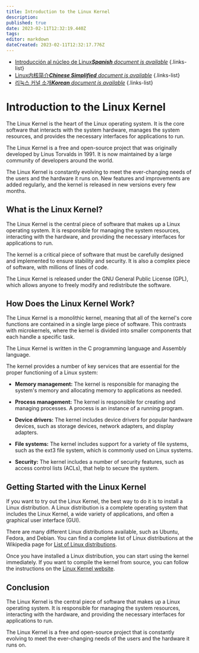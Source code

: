 ```yaml
---
title: Introduction to the Linux Kernel
description: 
published: true
date: 2023-02-11T12:32:19.440Z
tags: 
editor: markdown
dateCreated: 2023-02-11T12:32:17.776Z
---
```


- [Introducción al núcleo de Linux***Spanish** document is available*](/es/Knowledge-base/Linux/introduction-to-the-linux-kernel)
{.links-list}
- [Linux内核简介***Chinese Simplified** document is available*](/zh/Knowledge-base/Linux/introduction-to-the-linux-kernel)
{.links-list}
- [리눅스 커널 소개***Korean** document is available*](/ko/Knowledge-base/Linux/introduction-to-the-linux-kernel)
{.links-list}


# Introduction to the Linux Kernel

The Linux Kernel is the heart of the Linux operating system. It is the core software that interacts with the system hardware, manages the system resources, and provides the necessary interfaces for applications to run.

The Linux Kernel is a free and open-source project that was originally developed by Linus Torvalds in 1991. It is now maintained by a large community of developers around the world.

The Linux Kernel is constantly evolving to meet the ever-changing needs of the users and the hardware it runs on. New features and improvements are added regularly, and the kernel is released in new versions every few months.

## What is the Linux Kernel?

The Linux Kernel is the central piece of software that makes up a Linux operating system. It is responsible for managing the system resources, interacting with the hardware, and providing the necessary interfaces for applications to run.

The kernel is a critical piece of software that must be carefully designed and implemented to ensure stability and security. It is also a complex piece of software, with millions of lines of code.

The Linux Kernel is released under the GNU General Public License (GPL), which allows anyone to freely modify and redistribute the software.

## How Does the Linux Kernel Work?

The Linux Kernel is a monolithic kernel, meaning that all of the kernel's core functions are contained in a single large piece of software. This contrasts with microkernels, where the kernel is divided into smaller components that each handle a specific task.

The Linux Kernel is written in the C programming language and Assembly language.

The kernel provides a number of key services that are essential for the proper functioning of a Linux system:

- **Memory management:** The kernel is responsible for managing the system's memory and allocating memory to applications as needed.

- **Process management:** The kernel is responsible for creating and managing processes. A process is an instance of a running program.

- **Device drivers:** The kernel includes device drivers for popular hardware devices, such as storage devices, network adapters, and display adapters.

- **File systems:** The kernel includes support for a variety of file systems, such as the ext3 file system, which is commonly used on Linux systems.

- **Security:** The kernel includes a number of security features, such as access control lists (ACLs), that help to secure the system.

## Getting Started with the Linux Kernel

If you want to try out the Linux Kernel, the best way to do it is to install a Linux distribution. A Linux distribution is a complete operating system that includes the Linux Kernel, a wide variety of applications, and often a graphical user interface (GUI).

There are many different Linux distributions available, such as Ubuntu, Fedora, and Debian. You can find a complete list of Linux distributions at the Wikipedia page for [List of Linux distributions](https://en.wikipedia.org/wiki/List_of_Linux_distributions).

Once you have installed a Linux distribution, you can start using the kernel immediately. If you want to compile the kernel from source, you can follow the instructions on the [Linux Kernel website](https://www.kernel.org/).

## Conclusion

The Linux Kernel is the central piece of software that makes up a Linux operating system. It is responsible for managing the system resources, interacting with the hardware, and providing the necessary interfaces for applications to run.

The Linux Kernel is a free and open-source project that is constantly evolving to meet the ever-changing needs of the users and the hardware it runs on.